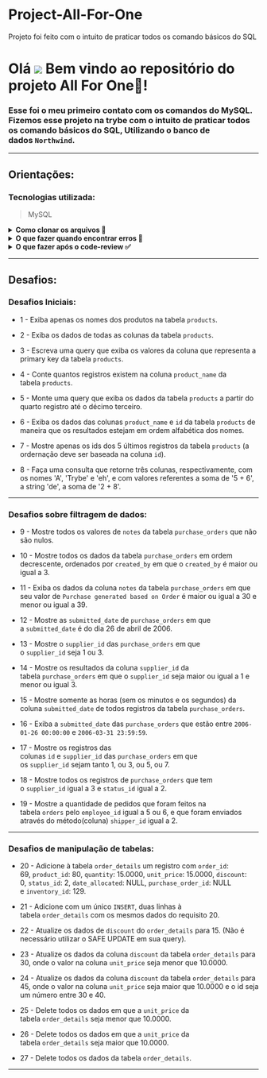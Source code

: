 # Project-All-For-One

Projeto foi feito com o intuito de praticar todos os comando básicos do SQL

# Olá <img src="https://raw.githubusercontent.com/kaueMarques/kaueMarques/master/hi.gif" width="30px"> Bem vindo ao repositório do projeto **All For One**🤺!

### Esse foi o meu primeiro contato com os comandos do MySQL. Fizemos esse projeto na trybe com o intuito de praticar todos os comando básicos do SQL, Utilizando o banco de dados `Northwind`.

---

## **Orientações:**

### **Tecnologias utilizada:**

> MySQL
> 

<details>
  <summary><strong>Como clonar os arquivos 📝</strong></summary>
  
<h3>
  Para que essa aplicação funcione na sua máquina, será necessário seguir os seguintes passos:
  
  * 1 - Abra o CMD/terminal de comando do seu sistema através da pesquisa e faça os seguintes passo:
  
    - Se você utiliza `linux` ou `mac` em português, digite `cd Área\ de\ Trabalho` e em seguida `mkdir project-all-for-one` para que seja criada a pasta onde você fará o clone do projeto. Essa pasta será criada na tela inicial;
    - Caso utilize o `windows` ou o linux e mac em inglês, digite `cd desktop` e em seguida `mkdir project-all-for-one` para que seja criada a pasta onde você fará o clone do projeto. Essa pasta assim como da outra forma, será criada na tela inicial;
  
  * 2 - Em seguida utilize o comando `cd project-all-for-one` para entrar na pasta criada
  
  * 3 - Dentro da pasta, no terminal, utilize o comando `git clone git@github.com:PedrHenrick/all-for-one.git` para clonar a pasta do repositório
  
  * 4 - Logo depois entre na pasta clonada utilizando o comando `cd all-for-one`
  
  E pronto! Já temos nossa aplicação na sua máquina. Agora você já pode fechar o terminal e abrir a pasta que está na área de trabalho e em seguida a pasta com o nome do projeto, lá você verá arquivos com o nome `desafioX.sql` onde `X` é o número dos exercícios listados no tópico <a href="#desafios">desafios</a>.
  </h3>
  <br />
</details>

<details>
  <summary><strong>O que fazer quando encontrar erros 🚫</strong></summary>
  <h3>
    Caso encontre algum erro referente a sintaxe ou funcionamento do mesmo, abra uma `Issue`
  </h3>
  
  * <h3>1 - Para iniciarmos, clique em <strong>issues</strong> como na foto abaixo:</h3>
  
    <img src="./images/issue.png" alt="issue"/>
  
  * <h3>2 - Após isso, clique em <strong>new issue:</strong></h3>
  
    <img width="700px" src="./images/new_issue.png" alt="new_issue"/>
  
  * <h3>3 - Agora adicione um título sobre problema encontrado, adicione uma descrição mostrando como ocorreu o erro e por fim clique no botão <strong>submit new issue</strong>:</h3>
  
    <img width="700px" src="./images/issue_form.png" alt="issue_form"/>
  
  * <h3>E pronto, o problema já foi documentado e será resolvido o mais rápido possível.</h3>
  
    <img width="700px" src="./images/issue_post.png" alt="issue_post"/>
  
  <h3>Temos também a opção de utilizar o <a href="#form">formulário de feedback</a> encontrado no fim desse arquivo!!</h3>
  <br />
</details>
<details>
  <summary><strong>O que fazer após o code-review ✅</strong></summary>
  <h3>
    Após o seu review sobre tudo o que foi abordado, deixo como sugestão responder este <span id="form"><a href="https://forms.gle/ZJjEZNEAuc9QUauY9">formulário de feedback</a></span>, desenvolvido por mim para auxiliar na melhoria desse e de outros projetos.
    Aguardo sua resposta, obrigado!
  </h3>
</details>

---

## <span id="desafios">**Desafios:**</span>

### **Desafios Iniciais:**

  * 1 - Exiba apenas os nomes dos produtos na tabela `products`.

  * 2 - Exiba os dados de todas as colunas da tabela `products`.

  * 3 - Escreva uma query que exiba os valores da coluna que representa a primary key da tabela `products`.

  * 4 - Conte quantos registros existem na coluna `product_name` da tabela `products`.

  * 5 - Monte uma query que exiba os dados da tabela `products` a partir do quarto registro até o décimo terceiro.

  * 6 - Exiba os dados das colunas `product_name` e `id` da tabela `products` de maneira que os resultados estejam em ordem alfabética dos nomes.

  * 7 - Mostre apenas os ids dos 5 últimos registros da tabela `products` (a ordernação deve ser baseada na coluna `id`).

  * 8 - Faça uma consulta que retorne três colunas, respectivamente, com os nomes 'A', 'Trybe' e 'eh', e com valores referentes a soma de '5 + 6', a string 'de', a soma de '2 + 8'.
---
### **Desafios sobre filtragem de dados:**

  * 9 - Mostre todos os valores de `notes` da tabela `purchase_orders` que não são nulos.

  * 10 - Mostre todos os dados da tabela `purchase_orders` em ordem decrescente, ordenados por `created_by` em que o `created_by` é maior ou igual a 3.

  * 11 - Exiba os dados da coluna `notes` da tabela `purchase_orders` em que seu valor de `Purchase generated based on Order` é maior ou igual a 30 e menor ou igual a 39.

  * 12 - Mostre as `submitted_date` de `purchase_orders` em que a `submitted_date` é do dia 26 de abril de 2006.

  * 13 - Mostre o `supplier_id` das `purchase_orders` em que o `supplier_id` seja 1 ou 3.

  * 14 - Mostre os resultados da coluna `supplier_id` da tabela `purchase_orders` em que o `supplier_id` seja maior ou igual a 1 e menor ou igual 3.

  * 15 - Mostre somente as horas (sem os minutos e os segundos) da coluna `submitted_date` de todos registros da tabela `purchase_orders`.

  * 16 - Exiba a `submitted_date` das `purchase_orders` que estão entre `2006-01-26 00:00:00` e `2006-03-31 23:59:59`.

  * 17 - Mostre os registros das colunas `id` e `supplier_id` das `purchase_orders` em que os `supplier_id` sejam tanto 1, ou 3, ou 5, ou 7.

  * 18 - Mostre todos os registros de `purchase_orders` que tem o `supplier_id` igual a 3 e `status_id` igual a 2.

  * 19 - Mostre a quantidade de pedidos que foram feitos na tabela `orders` pelo `employee_id` igual a 5 ou 6, e que foram enviados através do método(coluna) `shipper_id` igual a 2.
---
### **Desafios de manipulação de tabelas:**

  * 20 - Adicione à tabela `order_details` um registro com `order_id`: 69, `product_id`: 80, `quantity`: 15.0000, `unit_price`: 15.0000, `discount`: 0, `status_id`: 2, `date_allocated`: NULL, `purchase_order_id`: NULL e `inventory_id`: 129.

  * 21 - Adicione com um único `INSERT`, duas linhas à tabela `order_details` com os mesmos dados do requisito 20.

  * 22 - Atualize os dados de `discount` do `order_details` para 15. (Não é necessário utilizar o SAFE UPDATE em sua query).

  * 23 - Atualize os dados da coluna `discount` da tabela `order_details` para 30, onde o valor na coluna `unit_price` seja menor que 10.0000.

  * 24 - Atualize os dados da coluna `discount` da tabela `order_details` para 45, onde o valor na coluna `unit_price` seja maior que 10.0000 e o id seja um número entre 30 e 40.

  * 25 - Delete todos os dados em que a `unit_price` da tabela `order_details` seja menor que 10.0000.

  * 26 - Delete todos os dados em que a `unit_price` da tabela `order_details` seja maior que 10.0000.

  * 27 - Delete todos os dados da tabela `order_details`.
---
